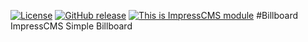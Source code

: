 [![License](https://img.shields.io/github/license/ImpressCMS/impresscms-module-billboard.svg?maxAge=2592000)](License.txt) 
	[![GitHub release](https://img.shields.io/github/release/ImpressCMS/impresscms-module-billboard.svg?maxAge=2592000)](https://github.com/ImpressCMS/impresscms-module-billboard/releases) 
		[![This is ImpressCMS module](https://img.shields.io/badge/ImpressCMS-module-F3AC03.svg?maxAge=2592000)](http://impresscms.org)
#Billboard
ImpressCMS Simple Billboard
